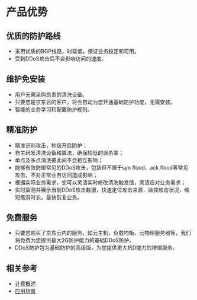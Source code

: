# 产品优势

## 优质的防护路线

- 采用优质的BGP线路，时延低，保证业务稳定和可用。
- 受到DDoS攻击后不会影响访问的速度。

## 维护免安装
- 用户无需采购昂贵的清洗设备。
- 只要您是京东云的客户，将会自动为您开通基础防护功能，无需安装。
- 智能的业务学习和配置防护规则。

## 精准防护

- 精准识别攻击，秒级开启防护；
- 自主研发清洗设备和算法，确保较低的误杀率；
- 单点及多点清洗彼此间不会相互影响；
- 能够有效防御常见的DDoS攻击，包括但不限于syn flood、ack flood等常见攻击，不对正常业务访问造成影响；
- 根据实际业务需求，您可以灵活实时修改清洗触发值，灵活应对业务需求；
- 实时监测并展示当前DDoS攻击数据，快速定位攻击来源，监控攻击状况，缩短黑洞时长，最快恢复业务。

## 免费服务

- 只要您购买了京东云内的服务，如云主机、负载均衡、云物理服务器等，我们将免费为您提供最大2G防护能力的基础DDoS防护。
- DDoS防护包为基础防护的高级版，为您提供更大抗D能力的增值服务。

## 相关参考
- [计费概述](../Pricing/Billing-Overview.md)
- [应用场景](../Introduction/Application-Scenarios.md)
